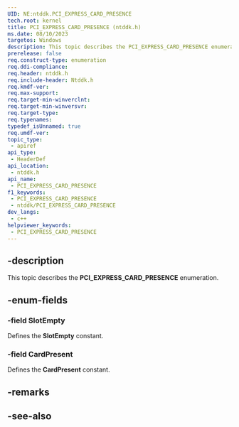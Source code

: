 ```yaml
---
UID: NE:ntddk.PCI_EXPRESS_CARD_PRESENCE
tech.root: kernel
title: PCI_EXPRESS_CARD_PRESENCE (ntddk.h)
ms.date: 08/10/2023
targetos: Windows
description: This topic describes the PCI_EXPRESS_CARD_PRESENCE enumeration (ntddk.h).
prerelease: false
req.construct-type: enumeration
req.ddi-compliance: 
req.header: ntddk.h
req.include-header: Ntddk.h
req.kmdf-ver: 
req.max-support: 
req.target-min-winverclnt: 
req.target-min-winversvr: 
req.target-type: 
req.typenames: 
typedef_isUnnamed: true
req.umdf-ver: 
topic_type:
 - apiref
api_type:
 - HeaderDef
api_location:
 - ntddk.h
api_name:
 - PCI_EXPRESS_CARD_PRESENCE
f1_keywords:
 - PCI_EXPRESS_CARD_PRESENCE
 - ntddk/PCI_EXPRESS_CARD_PRESENCE
dev_langs:
 - c++
helpviewer_keywords:
 - PCI_EXPRESS_CARD_PRESENCE
---
```


## -description

This topic describes the **PCI_EXPRESS_CARD_PRESENCE** enumeration.

## -enum-fields

### -field SlotEmpty

Defines the **SlotEmpty** constant.

### -field CardPresent

Defines the **CardPresent** constant.

## -remarks

## -see-also
